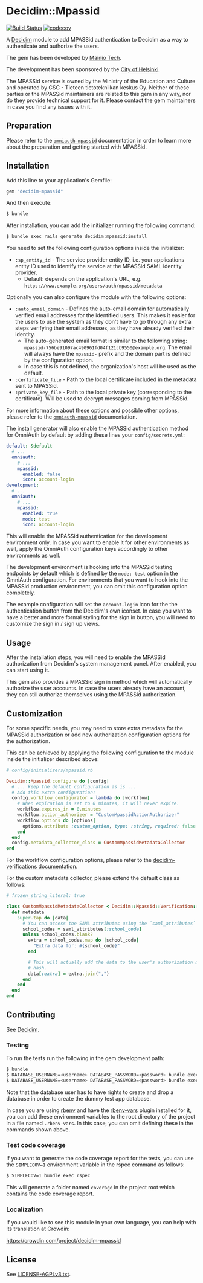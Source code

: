 # Decidim::Mpassid

[![Build Status](https://travis-ci.com/mainio/decidim-module-mpassid.svg?branch=master)](https://travis-ci.com/mainio/decidim-module-mpassid)
[![codecov](https://codecov.io/gh/mainio/decidim-module-mpassid/branch/master/graph/badge.svg)](https://codecov.io/gh/mainio/decidim-module-mpassid)

A [Decidim](https://github.com/decidim/decidim) module to add MPASSid
authentication to Decidim as a way to authenticate and authorize the users.

The gem has been developed by [Mainio Tech](https://www.mainiotech.fi/).

The development has been sponsored by the
[City of Helsinki](https://www.hel.fi/).

The MPASSid service is owned by the Ministry of the Education and Culture and
operated by CSC - Tieteen tietotekniikan keskus Oy. Neither of these parties or
the MPASSid maintainers are related to this gem in any way, nor do they provide
technical support for it. Please contact the gem maintainers in case you find
any issues with it.

## Preparation

Please refer to the
[`omniauth-mpassid`](https://github.com/mainio/omniauth-mpassid) documentation
in order to learn more about the preparation and getting started with MPASSid.

## Installation

Add this line to your application's Gemfile:

```ruby
gem "decidim-mpassid"
```

And then execute:

```bash
$ bundle
```

After installation, you can add the initializer running the following command:

```bash
$ bundle exec rails generate decidim:mpassid:install
```

You need to set the following configuration options inside the initializer:

- `:sp_entity_id` - The service provider entity ID, i.e. your applications
  entity ID used to identify the service at the MPASSid SAML identity provider.
  * Default: depends on the application's URL, e.g.
    `https://www.example.org/users/auth/mpassid/metadata`

Optionally you can also configure the module with the following options:

- `:auto_email_domain` - Defines the auto-email domain for automatically
  verified email addresses for the identified users. This makes it easier for
  the users to use the system as they don't have to go through any extra steps
  verifying their email addresses, as they have already verified their identity.
  * The auto-generated email format is similar to the following string:
    `mpassid-756be91097ac490961fd04f121cb9550@example.org`. The email will
    always have the `mpassid-` prefix and the domain part is defined by the
    configuration option.
  * In case this is not defined, the organization's host will be used as the
    default.
- `:certificate_file` - Path to the local certificate included in the metadata
  sent to MPASSid.
- `:private_key_file` - Path to the local private key (corresponding to the
  certificate). Will be used to decrypt messages coming from MPASSid.

For more information about these options and possible other options, please
refer to the [`omniauth-mpassid`](https://github.com/mainio/omniauth-mpassid)
documentation.

The install generator will also enable the MPASSid authentication method for
OmniAuth by default by adding these lines your `config/secrets.yml`:

```yml
default: &default
  # ...
  omniauth:
    # ...
    mpassid:
      enabled: false
      icon: account-login
development:
  # ...
  omniauth:
    # ...
    mpassid:
      enabled: true
      mode: test
      icon: account-login
```

This will enable the MPASSid authentication for the development environment
only. In case you want to enable it for other environments as well, apply the
OmniAuth configuration keys accordingly to other environments as well.

The development environment is hooking into the MPASSid testing endpoints by
default which is defined by the `mode: test` option in the OmniAuth
configuration. For environments that you want to hook into the MPASSid
production environment, you can omit this configuration option completely.

The example configuration will set the `account-login` icon for the the
authentication button from the Decidim's own iconset. In case you want to have a
better and more formal styling for the sign in button, you will need to
customize the sign in / sign up views.

## Usage

After the installation steps, you will need to enable the MPASSid authorization
from Decidim's system management panel. After enabled, you can start using it.

This gem also provides a MPASSid sign in method which will automatically
authorize the user accounts. In case the users already have an account, they
can still authorize themselves using the MPASSid authorization.

## Customization

For some specific needs, you may need to store extra metadata for the MPASSid
authorization or add new authorization configuration options for the
authorization.

This can be achieved by applying the following configuration to the module
inside the initializer described above:

```ruby
# config/initializers/mpassid.rb

Decidim::Mpassid.configure do |config|
  # ... keep the default configuration as is ...
  # Add this extra configuration:
  config.workflow_configurator = lambda do |workflow|
    # When expiration is set to 0 minutes, it will never expire.
    workflow.expires_in = 0.minutes
    workflow.action_authorizer = "CustomMpassidActionAuthorizer"
    workflow.options do |options|
      options.attribute :custom_option, type: :string, required: false
    end
  end
  config.metadata_collector_class = CustomMpassidMetadataCollector
end
```

For the workflow configuration options, please refer to the
[decidim-verifications documentation](https://github.com/decidim/decidim/tree/master/decidim-verifications).

For the custom metadata collector, please extend the default class as follows:

```ruby
# frozen_string_literal: true

class CustomMpassidMetadataCollector < Decidim::Mpassid::Verification::MetadataCollector
  def metadata
    super.tap do |data|
      # You can access the SAML attributes using the `saml_attributes` accessor:
      school_codes = saml_attributes[:school_code]
      unless school_codes.blank?
        extra = school_codes.map do |school_code|
          "Extra data for: #{school_code}"
        end

        # This will actually add the data to the user's authorization metadata
        # hash.
        data[:extra] = extra.join(",")
      end
    end
  end
end
```

## Contributing

See [Decidim](https://github.com/decidim/decidim).

### Testing

To run the tests run the following in the gem development path:

```bash
$ bundle
$ DATABASE_USERNAME=<username> DATABASE_PASSWORD=<password> bundle exec rake test_app
$ DATABASE_USERNAME=<username> DATABASE_PASSWORD=<password> bundle exec rspec
```

Note that the database user has to have rights to create and drop a database in
order to create the dummy test app database.

In case you are using [rbenv](https://github.com/rbenv/rbenv) and have the
[rbenv-vars](https://github.com/rbenv/rbenv-vars) plugin installed for it, you
can add these environment variables to the root directory of the project in a
file named `.rbenv-vars`. In this case, you can omit defining these in the
commands shown above.

### Test code coverage

If you want to generate the code coverage report for the tests, you can use
the `SIMPLECOV=1` environment variable in the rspec command as follows:

```bash
$ SIMPLECOV=1 bundle exec rspec
```

This will generate a folder named `coverage` in the project root which contains
the code coverage report.

### Localization

If you would like to see this module in your own language, you can help with its
translation at Crowdin:

https://crowdin.com/project/decidim-mpassid

## License

See [LICENSE-AGPLv3.txt](LICENSE-AGPLv3.txt).
